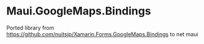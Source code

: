 # Maui.GoogleMaps.Bindings
Ported library from https://github.com/nuitsjp/Xamarin.Forms.GoogleMaps.Bindings to net maui 
